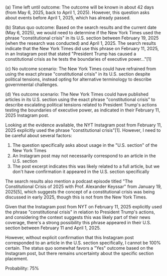 (a) Time left until outcome: The outcome will be known in about 42 days (from May 6, 2025, back to April 1, 2025). However, this question asks about events before April 1, 2025, which has already passed.

(b) Status quo outcome: Based on the search results and the current date (May 6, 2025), we would need to determine if the New York Times used the phrase "constitutional crisis" in its U.S. section between February 19, 2025 (when the research was conducted) and April 1, 2025. The search results indicate that the New York Times did use this phrase on February 11, 2025, in an Instagram post that stated "President Trump has caused a constitutional crisis as he tests the boundaries of executive power..."[1]

(c) No outcome scenario: The New York Times could have refrained from using the exact phrase "constitutional crisis" in its U.S. section despite political tensions, instead opting for alternative terminology to describe governmental challenges.

(d) Yes outcome scenario: The New York Times could have published articles in its U.S. section using the exact phrase "constitutional crisis" to describe escalating political tensions related to President Trump's actions testing the boundaries of executive power, as indicated in their February 11, 2025 Instagram post.

Looking at the evidence available, the NYT Instagram post from February 11, 2025 explicitly used the phrase "constitutional crisis"[1]. However, I need to be careful about several factors:

1. The question specifically asks about usage in the "U.S. section" of the New York Times
2. An Instagram post may not necessarily correspond to an article in the U.S. section
3. The post excerpt indicates this was likely related to a full article, but we don't have confirmation it appeared in the U.S. section specifically

The search results also mention a podcast episode titled "The Constitutional Crisis of 2025 with Prof. Alexander Keyssar" from January 19, 2025[5], which suggests the concept of a constitutional crisis was being discussed in early 2025, though this is not from the New York Times.

Given that the Instagram post from NYT on February 11, 2025 explicitly used the phrase "constitutional crisis" in relation to President Trump's actions, and considering the context suggests this was likely part of their news coverage, there's a strong possibility this phrase appeared in their U.S. section between February 11 and April 1, 2025.

However, without explicit confirmation that this Instagram post corresponded to an article in the U.S. section specifically, I cannot be 100% certain. The status quo somewhat favors a "Yes" outcome based on the Instagram post, but there remains uncertainty about the specific section placement.

Probability: 75%